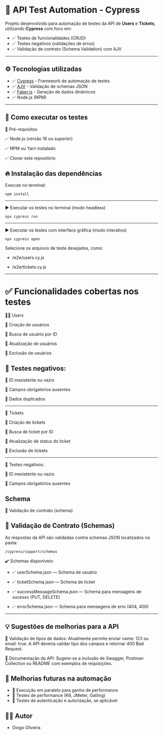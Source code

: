# 🚀 API Test Automation - Cypress

Projeto desenvolvido para automação de testes da API de **Users** e **Tickets**, utilizando **Cypress** com foco em:

- ✅ Testes de funcionalidades (CRUD)
- ✅ Testes negativos (validações de erros)
- ✅ Validação de contrato (Schema Validation) com AJV

---

## ⚙️ Tecnologias utilizadas

- ✅ [Cypress](https://www.cypress.io/) - Framework de automação de testes
- ✅ [AJV](https://ajv.js.org/) - Validação de schemas JSON
- ✅ [Faker.js](https://fakerjs.dev/) - Geração de dados dinâmicos
- ✅ Node.js (NPM)

---

## 🚀 Como executar os testes
🔧 Pré-requisitos

✅ Node.js (versão 16 ou superior)

✅ NPM ou Yarn instalado

✅ Clonar este repositório

## 🔥 Instalação das dependências
Execute no terminal:
```
npm install
```
---
▶️ Executar os testes no terminal (modo headless)
```
npx cypress run
```
---
▶️ Executar os testes com interface gráfica (modo interativo)
```
npx cypress open
```
Selecione os arquivos de teste desejados, como:

- /e2e/users.cy.js

- /e2e/tickets.cy.js

---
# ✅ Funcionalidades cobertas nos testes
🧑‍💻 Users

🔹 Criação de usuários

🔹 Busca de usuário por ID

🔹 Atualização de usuários

🔹 Exclusão de usuários

🔹 Testes negativos:
---
🔹 ID inexistente ou vazio

🔹 Campos obrigatórios ausentes

🔹 Dados duplicados

---
🎫 Tickets

🔹 Criação de tickets

🔹 Busca de ticket por ID

🔹 Atualização de status do ticket

🔹 Exclusão de tickets

---
🔹 Testes negativos:

🔹 ID inexistente ou vazio

🔹 Campos obrigatórios ausentes

Schema
---
🔹 Validação de contrato (schema)

📑 Validação de Contrato (Schemas)
---
As respostas da API são validadas contra schemas JSON localizados na pasta: 
```
/cypress/support/schemas
```
✔️ Schemas disponíveis:

- ✅ userSchema.json — Schema de usuário

- ✅ ticketSchema.json — Schema de ticket

- ✅ successMessageSchema.json — Schema para mensagens de sucesso (PUT, DELETE)

- ✅ errorSchema.json — Schema para mensagens de erro (404, 400)

---

## 💡 Sugestões de melhorias para a API

🔧 Validação de tipos de dados:
Atualmente permite enviar name: 123 ou email: true. A API deveria validar tipo dos campos e retornar 400 Bad Request.

🔧 Documentação da API:
Sugere-se a inclusão de Swagger, Postman Collection ou README com exemplos de requisições.

## 🚀 Melhorias futuras na automação
- 🚀 Execução em paralelo para ganho de performance
- 🚀 Testes de performance (K6, JMeter, Gatling)
- 🚀 Testes de autenticação e autorização, se aplicável

## 🧑‍💻 Autor
- Diogo Oliveira

